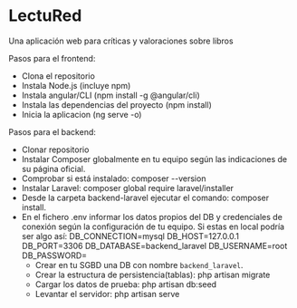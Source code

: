# LectuRed
Una aplicación web para críticas y valoraciones sobre libros

Pasos para el frontend:
- Clona el repositorio
- Instala Node.js (incluye npm)
- Instala angular/CLI  (npm install -g @angular/cli)
- Instala las dependencias del proyecto (npm install)
- Inicia la aplicacion (ng serve -o)

Pasos para el backend:

 - Clonar repositorio
 - Instalar Composer globalmente en tu equipo según las indicaciones de su página oficial.
 - Comprobar si está instalado: composer --version
 - Instalar Laravel: composer global require laravel/installer
 - Desde la carpeta backend-laravel ejecutar el comando: composer install.
 - En el fichero .env informar los datos propios del DB y credenciales de conexión según la configuración de tu equipo.
   Si estas en local podría ser algo así:
          DB_CONNECTION=mysql
          DB_HOST=127.0.0.1
          DB_PORT=3306
          DB_DATABASE=backend_laravel
          DB_USERNAME=root
          DB_PASSWORD=
   - Crear en tu SGBD una DB con nombre `backend_laravel`.
   - Crear la estructura de persistencia(tablas): php artisan migrate
   - Cargar los datos de prueba: php artisan db:seed 
   - Levantar el servidor: php artisan serve
 
